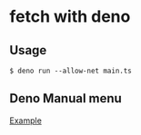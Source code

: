 # fetch with deno

## Usage

```
$ deno run --allow-net main.ts
```

## Deno Manual menu

[Example](https://deno.land/manual/examples/fetch_data#example)
